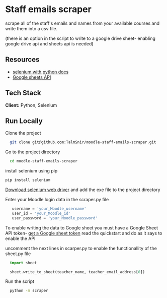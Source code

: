 
# Staff emails scraper

scrape all of the staff's emails and names from your available courses and write them into a csv file.

(there is an option in the script to write to a google drive sheet- enabling google drive api and sheets api is needed)



## Resources

* [selenium with python docs](https://selenium-python.readthedocs.io/)  
* [Google sheets API](https://developers.google.com/sheets/api)  


## Tech Stack

**Client:** Python, Selenium



## Run Locally

Clone the project

```bash
  git clone git@github.com:TalmSnir/moodle-staff-emails-scraper.git
```

Go to the project directory

```bash
  cd moodle-staff-emails-scraper
```
install selenium using pip

```bash
pip install selenium
```

[Download selenium web driver](https://sites.google.com/chromium.org/driver/) and add the exe file to the project directory

Enter your Moodle login data in the scraper.py file 

```python
   username = 'your_Moodle_username' 
   user_id = 'your_Moodle_id'
   user_password = 'your_Moodle_password'
```

To enable writing the data to Google sheet you must have a Google Sheet API token-
[get a Google sheet token](https://developers.google.com/sheets/api/quickstart/python)
read the quickstart and do as it says to enable the API

uncomment the next lines in scarper.py to enable the functionallity of the sheet.py file
```python
  import sheet

  sheet.write_to_sheet(teacher_name, teacher_email_address[0])
```

Run the script 

```bash
  python -m scraper
```


